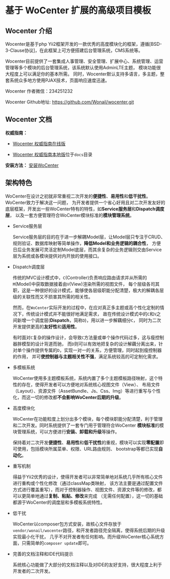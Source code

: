 基于 WoCenter 扩展的高级项目模板
===============================

Wocenter 介绍
-------------

Wocenter是基于php Yii2框架开发的一款优秀的高度模块化的框架，遵循[BSD-3-Clause协议]，在此框架上可方便搭建后台管理系统，CMS系统等。

Wocenter目前提供了一套集成人事管理、安全管理、扩展中心、系统管理、运营管理等多个模块的后台管理系统，该系统默认使用AdminLTE主题，
模块功能很大程度上可以满足你的基本所需。
同时，Wocenter默认支持多语言，多主题，整套系统众多地方使用PJAX技术，页面响应速度迅速。

Wocenter 作者微信：234251232

Wocenter Github地址: https://github.com/Wonail/wocenter.git

Wocenter 文档
-------------

**权威指南：**

- [Wocenter 权威指南在线版](https://github.com/Wonail/wocenter_doc/tree/master/guide/zh-CN)

- [Wocenter 权威指南本地版]()位于`docs`目录

**安装方法：** [安装WoCenter](https://github.com/Wonail/wocenter_doc/blob/master/guide/zh-CN/general-installation.md)


架构特色
-----------

WoCenter在设计之初就非常重视二次开发的**便捷性**、**易用性**和**低干扰性**。WoCenter致力于解决这一问题，
为开发者提供一个省心好用且对二次开发友好的底层框架，开发出一些WoCenter特有的特性，如**Service服务层**和**Dispatch调度层**，
以及一套方便管理符合WoCenter模块标准的**模块管理系统**。

- Service服务层

    Service服务层的目的在于进一步解耦Model层，让Model层只专注于CRUD、规则验证、数据库映射等简单操作，**降低Model和业务逻辑的耦合性**，
    方便日后业务发展可灵活定制Model底层，而其余复杂的业务逻辑则交由Service层为系统或各模块提供对内开放的使用接口。

- Dispatch调度层

    传统的MVC设计模式中，`C`(Controller)负责响应路由请求并从所需的`M`(Model)中获取数据接着由`V`(View)渲染所需的视图文件，
    每个层级各司其职，这是一种很好的设计模式，能够使各层级职能分配清楚，极大的解耦各层级的关联性而又不损害其所需的相关性。

    然而，在`WoCenter`实际开发的过程中，在应对真正多主题或高个性化定制的情况下，传统设计模式并不能很好地满足需求，
    故在传统设计模式中的`C`和`V`之间新增一个调度层(**Dispatch**，简称`D`)，用以进一步解藕细分`C`，
    同时为二次开发提供更高的**友好性**和**适用性**。

    有时面对`C`复杂的操作设计，会导致`C`方法量或单个操作代码过多，这与瘦控制器胖模型的设计背道而驰，
    而`D`则可以有效地把复杂的设计解藕分离出来，针对单个操作提供专属的`D`，实现一对一的关系，方便管理，同时起到瘦控制器的作用，
    并可**使控制器与主题相关性不强**，满足系统较高的可定制化需求。

- 多模板系统

    WoCenter使用多主题模板系统，系统内置了多个主题模板路径映射，这个特性的存在，使得开发者可以方便地对系统核心视图文件（View）、
    布局文件（Layout）、资源文件（AssetBundle、Js、Css、Img）等进行重写与个性化，而这一切的修改都**不会影响WoCenter后期的升级**。

- 高度模块化

    WoCenter在功能粒度上划分出多个模块，每个模块职能分配清楚，利于管理和二次开发。同时系统提供了一套专门用于管理符合WoCenter
    **模块标准**的模块管理系统，可以方便进行**安装、卸载和升级**等操作。

    保持着对二次开发**便捷性**、**易用性**和**低干扰性**的重视，模块可以实现**零配置**即可使用，包括模块所属菜单、权限、URL路由规则、
    bootstrap等都已实现**自动化**。

- 重写机制

    得益于Yii2优秀的设计，使得开发者可以非常简单地对系统几乎所有核心文件进行重构或个性化修改（通过classMap类映射，
    该方法主要是通过配置文件方式进行覆盖重写），而对于控制器操作、视图文件、资源文件等的修改，都可以更简单地通过**复制、粘贴、修改**来完成
    （无需任何配置），这一切的基础都源于WoCenter的调度层和多模板系统特性。

- 低干扰

    WoCenter以composer包方式安装，故核心文件存放于`vendor/wonail/wocenter`路径，和开发者路径完全隔离，使得系统后期的升级实现最小化干扰，
    几乎不对开发者有任何影响。而升级WoCenter核心系统方面，只需简单的`composer update`即可。

- 完善的文档注释和IDE代码提示

    系统核心功能做了大部分的文档注释以及对IDE的友好支持，很大程度上利于开发者的二次开发。

